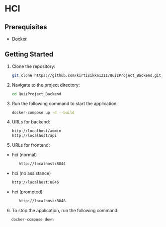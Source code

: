 # HCI


## Prerequisites

- [Docker](https://www.docker.com/)


## Getting Started

1. Clone the repository:

   ```bash
   git clone https://github.com/kirtisikka1211/QuizProject_Backend.git

2.  Navigate to the project directory:
      ```bash
      cd QuizProject_Backend
      
3.  Run the following command to start the application:

      ```bash
      docker-compose up -d --build
      
4.  URLs for backend:
      ```bash 
      http://localhost/admin
      http://localhost/api
      
5.  URLs for frontend:

- hci (normal)

  ```bash
     http://localhost:8844
  ```
  
 - hci (no assistance)
      ```bash
      http://localhost:8846
      ```
 - hci (prompted)

   ```bash
      http://localhost:8848
      ```
        
      
6.  To stop the application, run the following command:
   
   ```bash
      docker-compose down
   ```

